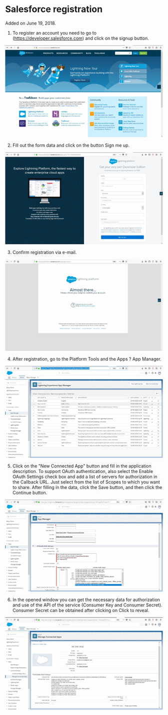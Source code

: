 # Salesforce registration  
Added on June 19, 2018.

1. To register an account you need to go to (https://developer.salesforce.com) and click on the signup button.

![image001](https://raw.githubusercontent.com/bNesisDeveloper/bNesis/master/Docs/Services/Salesforce/image001.jpg)

2. Fill out the form data and click on the button Sign me up.

![image002](https://raw.githubusercontent.com/bNesisDeveloper/bNesis/master/Docs/Services/Salesforce/image002.jpg)

3. Confirm registration via e-mail.

![image003](https://raw.githubusercontent.com/bNesisDeveloper/bNesis/master/Docs/Services/Salesforce/image003.jpg)

4. After registration, go to the Platform Tools and the Apps ? App Manager.

![image004](https://raw.githubusercontent.com/bNesisDeveloper/bNesis/master/Docs/Services/Salesforce/image004.jpg)

5. Click on the "New Connected App" button and fill in the application description.
To support OAuth authentication, also select the Enable OAuth Settings check box and add a list of servers for authorization in the Callback URL. Just select from the list of Scopes to which you want to share. After filling in the data, click the Save button, and then click the Continue button.

![image005](https://raw.githubusercontent.com/bNesisDeveloper/bNesis/master/Docs/Services/Salesforce/image005.jpg)

6. In the opened window you can get the necessary data for authorization and use of the API of the service (Consumer Key and Consumer Secret). Consumer Secret can be obtained after clicking on Click to reveal.

![image006](https://raw.githubusercontent.com/bNesisDeveloper/bNesis/master/Docs/Services/Salesforce/image006.jpg)
